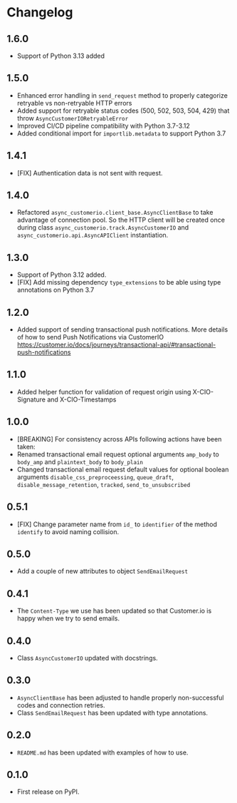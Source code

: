 # Changelog

## 1.6.0
* Support of Python 3.13 added

## 1.5.0
* Enhanced error handling in `send_request` method to properly categorize retryable vs non-retryable HTTP errors
* Added support for retryable status codes (500, 502, 503, 504, 429) that throw `AsyncCustomerIORetryableError`
* Improved CI/CD pipeline compatibility with Python 3.7-3.12
* Added conditional import for `importlib.metadata` to support Python 3.7

## 1.4.1
* [FIX] Authentication data is not sent with request.

## 1.4.0
* Refactored  ``async_customerio.client_base.AsyncClientBase`` to take advantage of connection pool. So the HTTP client will be created once during class ``async_customerio.track.AsyncCustomerIO`` and ``async_customerio.api.AsyncAPIClient`` instantiation.


## 1.3.0

- Support of Python 3.12 added.
- [FIX] Add missing dependency `type_extensions` to be able using type annotations on Python 3.7

## 1.2.0

- Added support of sending transactional push notifications. More details of how to send Push Notifications via CustomerIO <https://customer.io/docs/journeys/transactional-api/#transactional-push-notifications>

## 1.1.0

- Added helper function for validation of request origin using X-CIO-Signature and X-CIO-Timestamps

## 1.0.0

- [BREAKING] For consistency across APIs following actions have been taken:
- Renamed transactional email request optional arguments `amp_body` to `body_amp` and `plaintext_body` to `body_plain`
- Changed transactional email request default values for optional boolean arguments `disable_css_preproceessing`, `queue_draft`, `disable_message_retention`, `tracked`, `send_to_unsubscribed`

## 0.5.1

- [FIX] Change parameter name from `id_` to `identifier` of the method `identify` to avoid naming collision.

## 0.5.0

- Add a couple of new attributes to object `SendEmailRequest`

## 0.4.1

- The `Content-Type` we use has been updated so that Customer.io is happy when we try to send emails.

## 0.4.0

- Class `AsyncCustomerIO` updated with docstrings.

## 0.3.0

- `AsyncClientBase` has been adjusted to handle properly non-successful codes and connection retries.
- Class `SendEmailRequest` has been updated with type annotations.

## 0.2.0

- `README.md` has been updated with examples of how to use.

## 0.1.0

- First release on PyPI.

